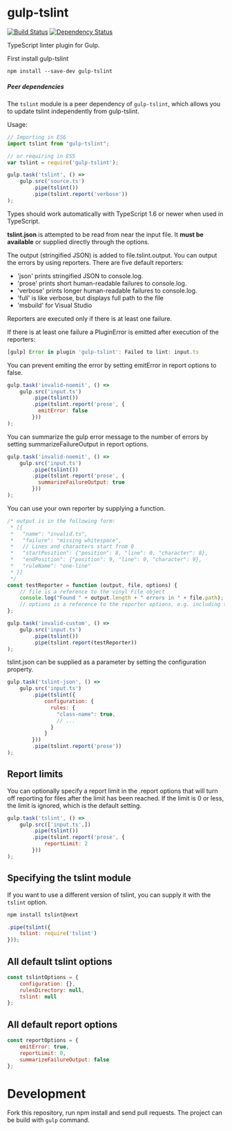 gulp-tslint
===========

[![Build Status](https://travis-ci.org/panuhorsmalahti/gulp-tslint.svg?branch=master)](https://travis-ci.org/panuhorsmalahti/gulp-tslint)
[![Dependency Status](https://david-dm.org/panuhorsmalahti/gulp-tslint.svg)](https://david-dm.org/panuhorsmalahti/gulp-tslint)

TypeScript linter plugin for Gulp.


First install gulp-tslint
```shell
npm install --save-dev gulp-tslint
```

##### Peer dependencies

The `tslint` module is a peer dependency of `gulp-tslint`, which allows you to update tslint independently from gulp-tslint.

Usage:
```typescript
// Importing in ES6
import tslint from "gulp-tslint";

// or requiring in ES5
var tslint = require('gulp-tslint');

gulp.task('tslint', () =>
    gulp.src('source.ts')
        .pipe(tslint())
        .pipe(tslint.report('verbose'))
);
```

Types should work automatically with TypeScript 1.6 or newer when used in TypeScript.

**tslint.json** is attempted to be read from near the input file.
It **must be available** or supplied directly through the options.

The output (stringified JSON) is added to file.tslint.output.
You can output the errors by using reporters.
There are five default reporters:
* 'json' prints stringified JSON to console.log.
* 'prose' prints short human-readable failures to console.log.
* 'verbose' prints longer human-readable failures to console.log.
* 'full' is like verbose, but displays full path to the file
* 'msbuild' for Visual Studio

Reporters are executed only if there is at least one failure.

If there is at least one failure a PluginError is
emitted after execution of the reporters:
```javascript
[gulp] Error in plugin 'gulp-tslint': Failed to lint: input.ts
```

You can prevent emiting the error by setting emitError in report options to false.

```javascript
gulp.task('invalid-noemit', () =>
    gulp.src('input.ts')
        .pipe(tslint())
        .pipe(tslint.report('prose', {
          emitError: false
        }))
);
```

You can summarize the gulp error message to the number of errors by setting summarizeFailureOutput in report options.

```javascript
gulp.task('invalid-noemit', () =>
    gulp.src('input.ts')
        .pipe(tslint())
        .pipe(tslint.report('prose', {
          summarizeFailureOutput: true
        }))
);
```

You can use your own reporter by supplying a function.
```javascript
/* output is in the following form:
 * [{
 *   "name": "invalid.ts",
 *   "failure": "missing whitespace",
 *   // Lines and characters start from 0
 *   "startPosition": {"position": 8, "line": 0, "character": 8},
 *   "endPosition": {"position": 9, "line": 0, "character": 9},
 *   "ruleName": "one-line"
 * }]
 */
const testReporter = function (output, file, options) {
    // file is a reference to the vinyl File object
    console.log("Found " + output.length + " errors in " + file.path);
    // options is a reference to the reporter options, e.g. including the emitError boolean
};

gulp.task('invalid-custom', () =>
    gulp.src('input.ts')
        .pipe(tslint())
        .pipe(tslint.report(testReporter))
);
```

tslint.json can be supplied as a parameter by setting the configuration property.
```javascript
gulp.task('tslint-json', () =>
    gulp.src('input.ts')
        .pipe(tslint({
            configuration: {
              rules: {
                "class-name": true,
                // ...
              }
            }
        }))
        .pipe(tslint.report('prose'))
);
```

Report limits
-------------

You can optionally specify a report limit in the .report options that will turn off reporting for files after the limit has been reached. If the limit is 0 or less, the limit is ignored, which is the default setting.

```javascript
gulp.task('tslint', () =>
    gulp.src(['input.ts',])
        .pipe(tslint())
        .pipe(tslint.report('prose', {
            reportLimit: 2
        }))
);
```

Specifying the tslint module
----------------------------

If you want to use a different version of tslint, you can supply it with the `tslint` option.

```bash
npm install tslint@next
```

```javascript
.pipe(tslint({
    tslint: require('tslint')
}));
```

All default tslint options
--------------------------

```javascript
const tslintOptions = {
    configuration: {},
    rulesDirectory: null,
    tslint: null
};
```

All default report options
--------------------------

```javascript
const reportOptions = {
    emitError: true,
    reportLimit: 0,
    summarizeFailureOutput: false
};
```

Development
===========

Fork this repository, run npm install and send pull requests. The project can be build with ``gulp`` command.
